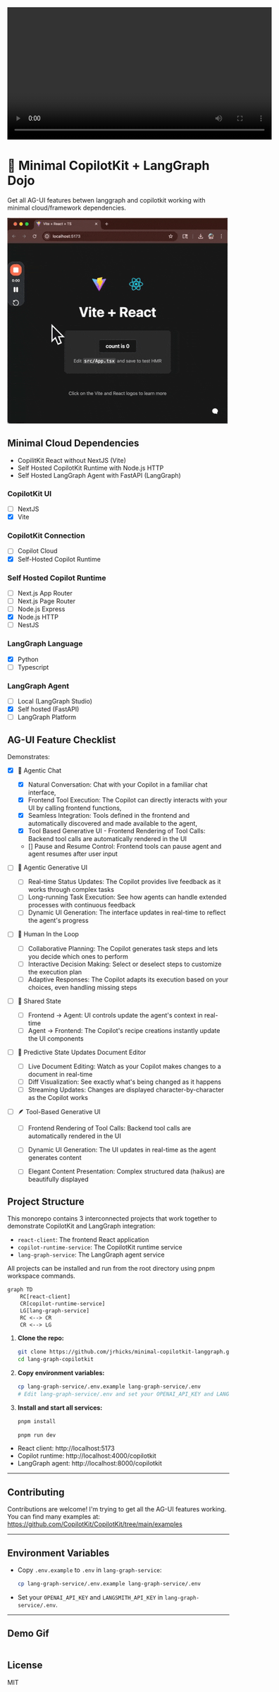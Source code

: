 <video src="./preview.mp4" controls width="600">
  Your browser does not support the video tag.
</video>

# 👋 Minimal CopilotKit + LangGraph Dojo

Get all AG-UI features betwen langgraph and copilotkit working with minimal cloud/framework dependencies.

![Minimal Preview](./react-client/minimal-preview.gif)

## Minimal Cloud Dependencies

* CopilitKit React without NextJS (Vite)
* Self Hosted CopilotKit Runtime with Node.js HTTP
* Self Hosted LangGraph Agent with FastAPI (LangGraph)

### CopilotKit UI
- [ ] NextJS
- [x] Vite

### CopilotKit Connection
- [ ] Copilot Cloud
- [x] Self-Hosted Copilot Runtime

### Self Hosted Copilot Runtime
- [ ] Next.js App Router
- [ ] Next.js Page Router
- [ ] Node.js Express
- [x] Node.js HTTP
- [ ] NestJS

### LangGraph Language
- [x] Python
- [ ] Typescript

### LangGraph Agent
- [ ] Local (LangGraph Studio)
- [x] Self hosted (FastAPI)
- [ ] LangGraph Platform

## AG-UI Feature Checklist

Demonstrates:

- [x] 🤖 Agentic Chat
   - [x] Natural Conversation: Chat with your Copilot in a familiar chat interface,
   - [x] Frontend Tool Execution: The Copilot can directly interacts with your UI by calling frontend functions,
   - [x] Seamless Integration: Tools defined in the frontend and automatically discovered and made available to the agent,
   - [x] Tool Based Generative UI - Frontend Rendering of Tool Calls: Backend tool calls are automatically rendered in the UI
   - [] Pause and Resume Control: Frontend tools can pause agent and agent resumes after user input

- [ ] 🚀 Agentic Generative UI
   - [ ] Real-time Status Updates: The Copilot provides live feedback as it works through complex tasks
   - [ ] Long-running Task Execution: See how agents can handle extended processes with continuous feedback
   - [ ] Dynamic UI Generation: The interface updates in real-time to reflect the agent's progress
- [ ] 🤝 Human In the Loop
   - [ ] Collaborative Planning: The Copilot generates task steps and lets you decide which ones to perform
   - [ ] Interactive Decision Making: Select or deselect steps to customize the execution plan
   - [ ] Adaptive Responses: The Copilot adapts its execution based on your choices, even handling missing steps
- [ ] 🍳 Shared State
   - [ ] Frontend → Agent: UI controls update the agent's context in real-time
   - [ ] Agent → Frontend: The Copilot's recipe creations instantly update the UI components
- [ ] 📝 Predictive State Updates Document Editor
   - [ ] Live Document Editing: Watch as your Copilot makes changes to a document in real-time
   - [ ] Diff Visualization: See exactly what's being changed as it happens
   - [ ] Streaming Updates: Changes are displayed character-by-character as the Copilot works
- [ ] 🪶 Tool-Based Generative UI
   - [ ] Frontend Rendering of Tool Calls: Backend tool calls are automatically rendered in the UI
   - [ ] Dynamic UI Generation: The UI updates in real-time as the agent generates content
   - [ ] Elegant Content Presentation: Complex structured data (haikus) are beautifully displayed


## Project Structure

This monorepo contains 3 interconnected projects that work together to demonstrate CopilotKit and LangGraph integration:

- `react-client`: The frontend React application
- `copilot-runtime-service`: The CopilotKit runtime service
- `lang-graph-service`: The LangGraph agent service

All projects can be installed and run from the root directory using pnpm workspace commands.

```mermaid
graph TD
    RC[react-client]
    CR[copilot-runtime-service]
    LG[lang-graph-service]
    RC <--> CR
    CR <--> LG
```

1. **Clone the repo:**
   ```sh
   git clone https://github.com/jrhicks/minimal-copilotkit-langgraph.git
   cd lang-graph-copilotkit
   ```

1. **Copy environment variables:**
   ```sh
   cp lang-graph-service/.env.example lang-graph-service/.env
   # Edit lang-graph-service/.env and set your OPENAI_API_KEY and LANGSMITH_API_KEY
   ```
2. **Install and start all services:**

   ```sh
   pnpm install
   ```

   ```sh
   pnpm run dev
   ```

- React client: http://localhost:5173
- Copilot runtime: http://localhost:4000/copilotkit
- LangGraph agent: http://localhost:8000/copilotkit

---

## Contributing

Contributions are welcome!  I'm trying to get all the AG-UI features working.  You can find many examples at: https://github.com/CopilotKit/CopilotKit/tree/main/examples

---

## Environment Variables

- Copy `.env.example` to `.env` in `lang-graph-service`:
  ```sh
  cp lang-graph-service/.env.example lang-graph-service/.env
  ```
- Set your `OPENAI_API_KEY` and `LANGSMITH_API_KEY` in `lang-graph-service/.env`.

---

## Demo Gif

```sh


```

## License

MIT
